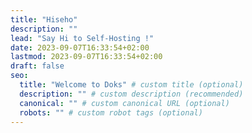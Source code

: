```yaml
---
title: "Hiseho"
description: ""
lead: "Say Hi to Self-Hosting !"
date: 2023-09-07T16:33:54+02:00
lastmod: 2023-09-07T16:33:54+02:00
draft: false
seo:
  title: "Welcome to Doks" # custom title (optional)
  description: "" # custom description (recommended)
  canonical: "" # custom canonical URL (optional)
  robots: "" # custom robot tags (optional)
---
```

